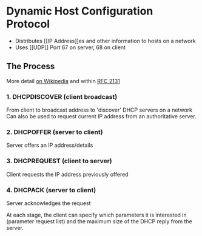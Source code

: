 # Dynamic Host Configuration Protocol

- Distributes [[IP Address]]es and other information to hosts on a network
- Uses [[UDP]] Port 67 on server, 68 on client

## The Process
More detail [on Wikipedia](https://en.wikipedia.org/wiki/Dynamic_Host_Configuration_Protocol) and within [RFC 2131](https://datatracker.ietf.org/doc/html/rfc2131#section-3)

### 1. DHCPDISCOVER (client broadcast)
From client to broadcast address to 'discover' DHCP servers on a network
Can also be used to request current IP address from an authoritative server.

### 2. DHCPOFFER (server to client)
Server offers an IP address/details

### 3. DHCPREQUEST (client to server)
Client requests the IP address previously offered

### 4. DHCPACK (server to client)
Server acknowledges the request

At each stage, the client can specify which parameters it is interested in (parameter request list) and the maximum size of the DHCP reply from the server.